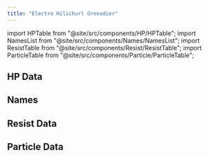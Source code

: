 ```yaml
---
title: "Electro Hilichurl Grenadier"
---
```


import HPTable from "@site/src/components/HP/HPTable";
import NamesList from "@site/src/components/Names/NamesList";
import ResistTable from "@site/src/components/Resist/ResistTable";
import ParticleTable from "@site/src/components/Particle/ParticleTable";

## HP Data

<HPTable item_key="electrohilichurlgrenadier" data_src="enemy" />

## Names

<NamesList item_key="electrohilichurlgrenadier" data_src="enemy" />

## Resist Data

<ResistTable item_key="electrohilichurlgrenadier" data_src="enemy" />

## Particle Data

<ParticleTable item_key="electrohilichurlgrenadier" data_src="enemy" />